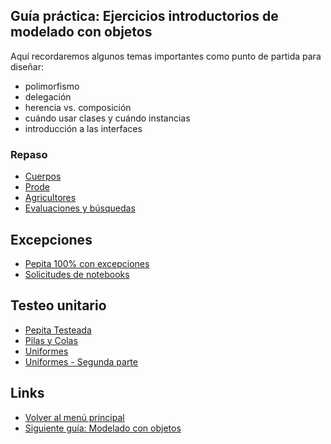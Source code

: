 
## Guía práctica: Ejercicios introductorios de modelado con objetos

Aquí recordaremos algunos temas importantes como punto de partida para diseñar:

- polimorfismo
- delegación
- herencia vs. composición
- cuándo usar clases y cuándo instancias
- introducción a las interfaces

### Repaso

- [Cuerpos](cuerpos.md)
- [Prode](prode.md)
- [Agricultores](agricultores.md)
- [Evaluaciones y búsquedas](evaluaciones.md)

## Excepciones

- [Pepita 100% con excepciones](pepitaExcepciones.md)
- [Solicitudes de notebooks](solicitudesNotebooks.md)

## Testeo unitario

- [Pepita Testeada](pepitaTesteada.md)
- [Pilas y Colas](pilasYColas.md)
- [Uniformes](uniformes.md)
- [Uniformes - Segunda parte](uniformes2.md)

## Links

- [Volver al menú principal](../README.md)
- [Siguiente guía: Modelado con objetos](../oo-modeling/index.md)
